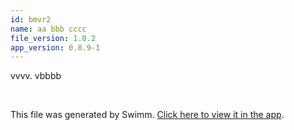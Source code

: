 ```yaml
---
id: bmvr2
name: aa bbb cccc
file_version: 1.0.2
app_version: 0.8.9-1
---
```


vvvv. vbbbb

<br/>

This file was generated by Swimm. [Click here to view it in the app](http://localhost:5000/repos/Z2l0aHViJTNBJTNBdDElM0ElM0FlcmFuLXN3aW1t/docs/bmvr2).